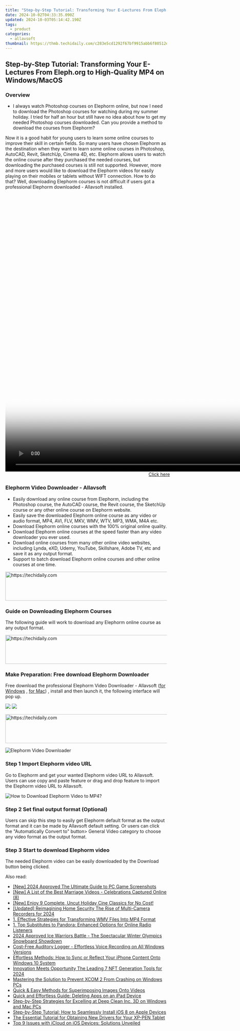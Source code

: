 ```yaml
---
title: "Step-by-Step Tutorial: Transforming Your E-Lectures From Eleph.org to High-Quality MP4 on Windows/MacOS"
date: 2024-10-02T04:33:35.090Z
updated: 2024-10-03T05:14:42.190Z
tags:
  - product
categories:
  - allavsoft
thumbnail: https://thmb.techidaily.com/c283e5cd1292f67bf9915abb6f80512d4b71e72814dc3723834abc073685ea0d.jpg
---
```


## Step-by-Step Tutorial: Transforming Your E-Lectures From Eleph.org to High-Quality MP4 on Windows/MacOS

### Overview

* I always watch Photoshop courses on Elephorm online, but now I need to download the Photoshop courses for watching during my summer holiday. I tried for half an hour but still have no idea about how to get my needed Photoshop courses downloaded. Can you provide a method to download the courses from Elephorm?

Now it is a good habit for young users to learn some online courses to improve their skill in certain fields. So many users have chosen Elephorm as the destination when they want to learn some online courses in Photoshop, AutoCAD, Revit, SketchUp, Cinema 4D, etc. Elephorm allows users to watch the online course after they purchased the needed courses, but downloading the purchased courses is still not supported. However, more and more users would like to download the Elephorm videos for easily playing on their mobiles or tablets without WIFT connection. How to do that? Well, downloading Elephorm courses is not difficult if users got a professional Elephorm downloaded - Allavsoft installed.

<!-- affiliate ads begin -->
<span id="1495277">
					<video width="1536" height="864" style="cursor:pointer"
           poster="//a.impactradius-go.com/display-clicktoplayimage/1495277.png"
           onclick="if(!this.playClicked){this.play();this.setAttribute('controls',true);this.playClicked=true;}">
	   <source src="//a.impactradius-go.com/display-ad/17189-1495277">
	   <img src="//a.impactradius-go.com/display-clicktoplayimage/1495277.png" style="border: none; height: 100%; width: 100%; object-fit: contain">
	</video>
	<div style="width:960px;text-align:center"><a href="javascript:window.open(decodeURIComponent('https%3A%2F%2Ffunwhole.sjv.io%2Fc%2F5597632%2F1495277%2F17189'), '_blank');void(0);">Click here</a></div>
</span>
<img height="0" width="0" src="https://imp.pxf.io/i/5597632/1495277/17189" style="position:absolute;visibility:hidden;" border="0" />
<!-- affiliate ads end -->

### Elephorm Video Downloader - Allavsoft

* Easily download any online course from Elephorm, including the Photoshop course, the AutoCAD course, the Revit course, the SketchUp course or any other online course on Elephorm website.
* Easily save the downloaded Elephorm online course as any video or audio format, MP4, AVI, FLV, MKV, WMV, WTV, MP3, WMA, M4A etc.
* Download Elephorm online courses with the 100% original online quality.
* Download Elephorm online courses at the speed faster than any video downloader you ever used.
* Download online courses from many other online video websites, including Lynda, eXD, Udemy, YouTube, Skillshare, Adobe TV, etc and save it as any output format.
* Support to batch download Elephorm online courses and other online courses at one time.

<!-- affiliate ads begin -->
<a href="https://ursime.pxf.io/c/5597632/2136548/16384" target="_top" id="2136548">
  <img src="//a.impactradius-go.com/display-ad/16384-2136548" border="0" alt="https://techidaily.com" width="728" height="90"/>
</a>
<img height="0" width="0" src="https://ursime.pxf.io/i/5597632/2136548/16384" style="position:absolute;visibility:hidden;" border="0" />
<!-- affiliate ads end -->

### Guide on Downloading Elephorm Courses

The following guide will work to download any Elephorm online course as any output format.

<!-- affiliate ads begin -->
<a href="https://appsumo.8odi.net/c/5597632/2151890/7443" target="_top" id="2151890">
  <img src="//a.impactradius-go.com/display-ad/7443-2151890" border="0" alt="https://techidaily.com" width="728" height="90"/>
</a>
<img height="0" width="0" src="https://appsumo.8odi.net/i/5597632/2151890/7443" style="position:absolute;visibility:hidden;" border="0" />
<!-- affiliate ads end -->

### Make Preparation: Free download Elephorm Downloader

Free download the professional Elephorm Video Downloader - Allavsoft ([for Windows](https://tools.techidaily.com/allavsoft/products/) , [for Mac](https://tools.techidaily.com/allavsoft/products/)) , install and then launch it, the following interface will pop up.

[![](https://www.allavsoft.com/how-to/../images/how-to/free-download-win.jpg)](https://tools.techidaily.com/allavsoft/products/) [![](https://www.allavsoft.com/how-to/../images/how-to/free-download-mac.jpg)](https://tools.techidaily.com/allavsoft/products/)

<!-- affiliate ads begin -->
<a href="https://ephamedtechinc.pxf.io/c/5597632/2126492/26400" target="_top" id="2126492">
  <img src="//a.impactradius-go.com/display-ad/26400-2126492" border="0" alt="https://techidaily.com" width="640" height="90"/>
</a>
<img height="0" width="0" src="https://ephamedtechinc.pxf.io/i/5597632/2126492/26400" style="position:absolute;visibility:hidden;" border="0" />
<!-- affiliate ads end -->

![Elephorm Video Downloader](https://www.allavsoft.com/how-to/../images/allavsoft/screen-shot-600.jpg)

### Step 1 Import Elephorm video URL

Go to Elephorm and get your wanted Elephorm video URL to Allavsoft. Users can use copy and paste feature or drag and drop feature to import the Elephorm video URL to Allavsoft.

![How to Download Elephorm Video to MP4?](https://www.allavsoft.com/how-to/../images/how-to/download-rtmp-video/download-rtmp-video.jpg)

### Step 2 Set final output format (Optional)

Users can skip this step to easily get Elephorm default format as the output format and it can be made by Allavsoft default setting. Or users can click the "Automatically Convert to" button> General Video category to choose any video format as the output format.

### Step 3 Start to download Elephorm video

The needed Elephorm video can be easily downloaded by the Download button being clicked.

<ins class="adsbygoogle"
     style="display:block"
     data-ad-format="autorelaxed"
     data-ad-client="ca-pub-7571918770474297"
     data-ad-slot="1223367746"></ins>

<ins class="adsbygoogle"
     style="display:block"
     data-ad-client="ca-pub-7571918770474297"
     data-ad-slot="8358498916"
     data-ad-format="auto"
     data-full-width-responsive="true"></ins>

<span class="atpl-alsoreadstyle">Also read:</span>
<div><ul>
<li><a href="https://video-screen-grab.techidaily.com/new-2024-approved-the-ultimate-guide-to-pc-game-screenshots/"><u>[New] 2024 Approved The Ultimate Guide to PC Game Screenshots</u></a></li>
<li><a href="https://youtube-video-recordings.techidaily.com/new-a-list-of-the-best-marriage-videos-celebrations-captured-online-8/"><u>[New] A List of the Best Marriage Videos - Celebrations Captured Online (8)</u></a></li>
<li><a href="https://youtube-sure.techidaily.com/njoy-9-complete-uncut-holiday-cine-classics-for-no-cost/"><u>[New] Enjoy 9 Complete, Uncut Holiday Cine Classics for No Cost!</u></a></li>
<li><a href="https://video-capture.techidaily.com/updated-reimagining-home-security-the-rise-of-multi-camera-recorders-for-2024/"><u>[Updated] Reimagining Home Security The Rise of Multi-Camera Recorders for 2024</u></a></li>
<li><a href="https://win-tricks.techidaily.com/1-effective-strategies-for-transforming-wmv-files-into-mp4-format/"><u>1. Effective Strategies for Transforming WMV Files Into MP4 Format</u></a></li>
<li><a href="https://win-tricks.techidaily.com/1-top-substitutes-to-pandora-enhanced-options-for-online-radio-listeners/"><u>1. Top Substitutes to Pandora: Enhanced Options for Online Radio Listeners</u></a></li>
<li><a href="https://fox-glue.techidaily.com/2024-approved-ice-warriors-battle-the-spectacular-winter-olympics-snowboard-showdown/"><u>2024 Approved Ice Warriors Battle - The Spectacular Winter Olympics Snowboard Showdown</u></a></li>
<li><a href="https://win-tricks.techidaily.com/cost-free-auditory-logger-effortless-voice-recording-on-all-windows-versions/"><u>Cost-Free Auditory Logger - Effortless Voice Recording on All Windows Versions</u></a></li>
<li><a href="https://win-tricks.techidaily.com/effortless-methods-how-to-sync-or-reflect-your-iphone-content-onto-windows-10-system/"><u>Effortless Methods: How to Sync or Reflect Your iPhone Content Onto Windows 10 System</u></a></li>
<li><a href="https://some-knowledge.techidaily.com/innovation-meets-opportunity-the-leading-7-nft-generation-tools-for-2024/"><u>Innovation Meets Opportunity The Leading 7 NFT Generation Tools for 2024</u></a></li>
<li><a href="https://win-blog.techidaily.com/mastering-the-solution-to-prevent-xcom-2-from-crashing-on-windows-pcs/"><u>Mastering the Solution to Prevent XCOM 2 From Crashing on Windows PCs</u></a></li>
<li><a href="https://win-tricks.techidaily.com/quick-and-easy-methods-for-superimposing-images-onto-videos/"><u>Quick & Easy Methods for Superimposing Images Onto Videos</u></a></li>
<li><a href="https://win-tricks.techidaily.com/quick-and-effortless-guide-deleting-apps-on-an-ipad-device/"><u>Quick and Effortless Guide: Deleting Apps on an iPad Device</u></a></li>
<li><a href="https://win-tricks.techidaily.com/step-by-step-strategies-for-excelling-at-deep-clean-inc-3d-on-windows-and-mac-pcs/"><u>Step-by-Step Strategies for Excelling at Deep Clean Inc. 3D on Windows and Mac PCs</u></a></li>
<li><a href="https://win-tricks.techidaily.com/step-by-step-tutorial-how-to-seamlessly-install-ios-8-on-apple-devices/"><u>Step-by-Step Tutorial: How to Seamlessly Install iOS 8 on Apple Devices</u></a></li>
<li><a href="https://driver-download.techidaily.com/the-essential-tutorial-for-obtaining-new-drivers-for-your-xp-pen-tablet/"><u>The Essential Tutorial for Obtaining New Drivers for Your XP-PEN Tablet</u></a></li>
<li><a href="https://fox-that.techidaily.com/top-9-issues-with-icloud-on-ios-devices-solutions-unveiled/"><u>Top 9 Issues with iCloud on iOS Devices: Solutions Unveiled</u></a></li>
</ul></div>

